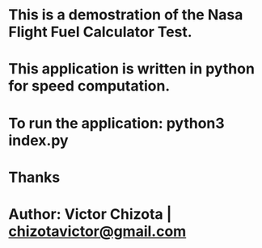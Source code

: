 # This is a demostration of the Nasa Flight Fuel Calculator Test.

# This application is written in python for speed computation.

# To run the application: python3 index.py

# Thanks

# Author: Victor Chizota | chizotavictor@gmail.com
